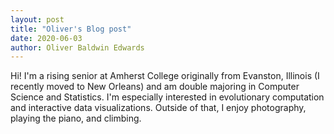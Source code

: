 ```yaml
---
layout: post
title: "Oliver's Blog post"
date: 2020-06-03
author: Oliver Baldwin Edwards
---
```


Hi! I'm a rising senior at Amherst College originally from Evanston, Illinois (I recently moved to New Orleans) and am double majoring in Computer Science and Statistics. I'm especially interested in evolutionary computation and interactive data visualizations. Outside of that, I enjoy photography, playing the piano, and climbing.
